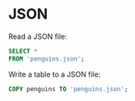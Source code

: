 # JSON

Read a JSON file:

```sql
SELECT *
FROM 'penguins.json';
```

Write a table to a JSON file:

```sql
COPY penguins TO 'penguins.json';
```
